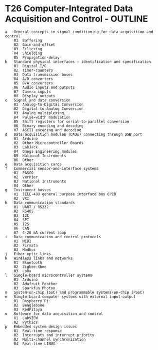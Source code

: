 # T26 Computer-Integrated Data Acquisition and Control - OUTLINE
    a	General concepts in signal conditioning for data acquisition and control
        01	Buffering
        02	Gain-and-offset
        03	Filtering
        04	Shielding
        05	Propagation-delay
    b	Standard physical interfaces – identification and specification
        01	Digital I/O
        02	Timer-counters
        03	Data transmission buses
        04	A/D converters
        05	D/A converters
        06	Audio inputs and outputs
        07	Camera inputs
        08	Display outputs
    c	Signal and data conversion
        01	Analog-to-Digital Conversion
        02	Digital-to-Analog Conversion
        03	Analog multiplexing
        04	Pulse-width modulation
        05	Shift registers for serial-to-parallel conversion
        06	Binary encoding and decoding
        07	ASCII encoding and decoding
    d	Data acquisition modules (DAQs) connecting through USB port
        01	Arduino
        02	Other Microcontroller Boards
        03	LabJack
        04	Omega Engineering modules
        05	National Instruments
        06	Other
    e	Data acquisition cards
    f	Commercial sensor-and-interface systems
        01	PASCO
        02	Vernier
        03	National Instruments
        04	Other
    g	Instrument busses
        01	IEEE-488 general purpose interface bus GPIB
        02	VXI
    h	Data communication standards
        01	UART / RS232
        02	RS485
        03	I2C
        04	SPI
        05  I2S
        06	CAN
        07	4-20 mA current loop
    i	Data communication and control protocols
        01	MIDI
        02	Firmata
        03	Modbus
    j	Fiber optic links
    k	Wireless links and networks
        01	Bluetooth
        02	Zigbee-Xbee
        03	LoRa
    l	Single-board microcontroller systems
        01	Arduino
        02	Adafruit Feather
        03	Sparkfun Photon
    m	System-on-chip (SoC) and programmable systems-on-chip (PSoC)
    n	Single-board computer systems with external input-output
        01	Raspberry Pi
        02	Beaglebone
        03	RedPitaya
    o	Software for data acquisition and control
        01	LabVIEW
        02	Pythics
    p	Embedded system design issues
        01	Real-time response
        02	Interrupts and interrupt priority
        03	Multi-channel synchronization
        04	Real-time LINUX

